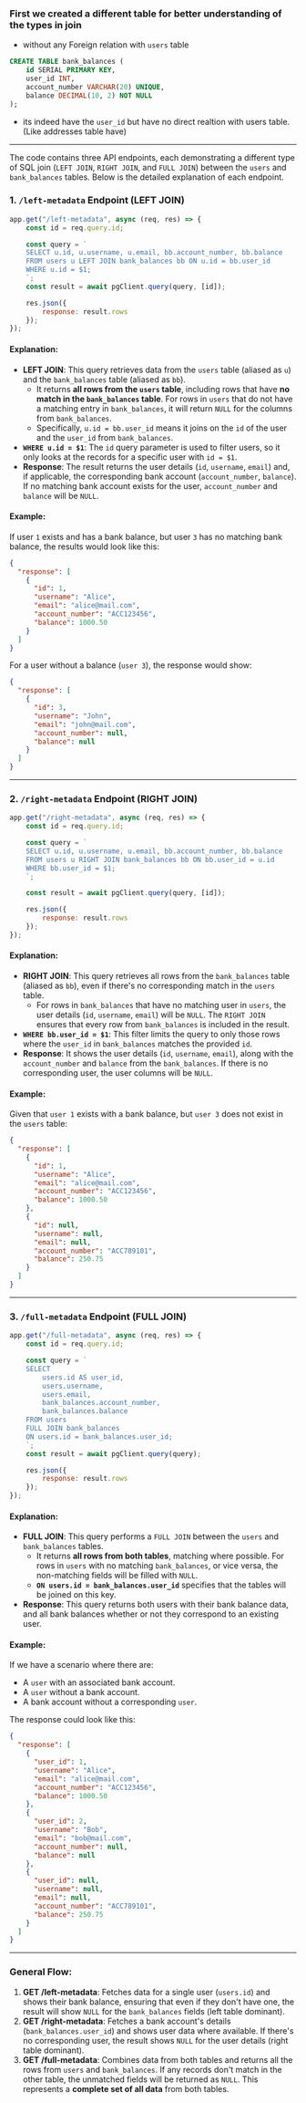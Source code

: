 ### First we created a different table for better understanding of the types in join

- without any Foreign relation with `users` table

```SQL
CREATE TABLE bank_balances (
    id SERIAL PRIMARY KEY,
    user_id INT,
    account_number VARCHAR(20) UNIQUE,
    balance DECIMAL(10, 2) NOT NULL
);
```

- its indeed have the `user_id` but have no direct realtion with users table. (Like addresses table have)

---


The code contains three API endpoints, each demonstrating a different type of SQL join (`LEFT JOIN`, `RIGHT JOIN`, and `FULL JOIN`) between the `users` and `bank_balances` tables. Below is the detailed explanation of each endpoint.

### 1. `/left-metadata` Endpoint (LEFT JOIN)

```javascript
app.get("/left-metadata", async (req, res) => {
    const id = req.query.id;

    const query = `
    SELECT u.id, u.username, u.email, bb.account_number, bb.balance
    FROM users u LEFT JOIN bank_balances bb ON u.id = bb.user_id
    WHERE u.id = $1;
    `;
    const result = await pgClient.query(query, [id]);

    res.json({
        response: result.rows
    });
});
```

#### Explanation:

- **LEFT JOIN**: This query retrieves data from the `users` table (aliased as `u`) and the `bank_balances` table (aliased as `bb`).
    - It returns **all rows from the `users` table**, including rows that have **no match in the `bank_balances` table**. For rows in `users` that do not have a matching entry in `bank_balances`, it will return `NULL` for the columns from `bank_balances`.
    - Specifically, `u.id = bb.user_id` means it joins on the `id` of the user and the `user_id` from `bank_balances`.
- **`WHERE u.id = $1`**: The `id` query parameter is used to filter users, so it only looks at the records for a specific user with `id = $1`.
- **Response**: The result returns the user details (`id`, `username`, `email`) and, if applicable, the corresponding bank account (`account_number`, `balance`). If no matching bank account exists for the user, `account_number` and `balance` will be `NULL`.

#### Example:
If user `1` exists and has a bank balance, but user `3` has no matching bank balance, the results would look like this:

```json
{
  "response": [
    {
      "id": 1,
      "username": "Alice",
      "email": "alice@mail.com",
      "account_number": "ACC123456",
      "balance": 1000.50
    }
  ]
}
```

For a user without a balance (`user 3`), the response would show:

```json
{
  "response": [
    {
      "id": 3,
      "username": "John",
      "email": "john@mail.com",
      "account_number": null,
      "balance": null
    }
  ]
}
```

---

### 2. `/right-metadata` Endpoint (RIGHT JOIN)

```javascript
app.get("/right-metadata", async (req, res) => {
    const id = req.query.id;

    const query = `
    SELECT u.id, u.username, u.email, bb.account_number, bb.balance
    FROM users u RIGHT JOIN bank_balances bb ON bb.user_id = u.id
    WHERE bb.user_id = $1;
    `;

    const result = await pgClient.query(query, [id]);

    res.json({
        response: result.rows
    });
});
```

#### Explanation:

- **RIGHT JOIN**: This query retrieves all rows from the `bank_balances` table (aliased as `bb`), even if there's no corresponding match in the `users` table.
    - For rows in `bank_balances` that have no matching user in `users`, the user details (`id`, `username`, `email`) will be `NULL`. The `RIGHT JOIN` ensures that every row from `bank_balances` is included in the result.
- **`WHERE bb.user_id = $1`**: This filter limits the query to only those rows where the `user_id` in `bank_balances` matches the provided `id`.
- **Response**: It shows the user details (`id`, `username`, `email`), along with the `account_number` and `balance` from the `bank_balances`. If there is no corresponding user, the user columns will be `NULL`.

#### Example:

Given that `user 1` exists with a bank balance, but `user 3` does not exist in the `users` table:

```json
{
  "response": [
    {
      "id": 1,
      "username": "Alice",
      "email": "alice@mail.com",
      "account_number": "ACC123456",
      "balance": 1000.50
    },
    {
      "id": null,
      "username": null,
      "email": null,
      "account_number": "ACC789101",
      "balance": 250.75
    }
  ]
}
```

---

### 3. `/full-metadata` Endpoint (FULL JOIN)

```javascript
app.get("/full-metadata", async (req, res) => {
    const id = req.query.id;

    const query = `
    SELECT 
        users.id AS user_id, 
        users.username, 
        users.email, 
        bank_balances.account_number, 
        bank_balances.balance
    FROM users
    FULL JOIN bank_balances 
    ON users.id = bank_balances.user_id;
    `;
    const result = await pgClient.query(query);

    res.json({
        response: result.rows
    });
});
```

#### Explanation:

- **FULL JOIN**: This query performs a `FULL JOIN` between the `users` and `bank_balances` tables.
    - It returns **all rows from both tables**, matching where possible. For rows in `users` with no matching `bank_balances`, or vice versa, the non-matching fields will be filled with `NULL`.
    - **`ON users.id = bank_balances.user_id`** specifies that the tables will be joined on this key.
- **Response**: This query returns both users with their bank balance data, and all bank balances whether or not they correspond to an existing user.

#### Example:

If we have a scenario where there are:
- A `user` with an associated bank account.
- A `user` without a bank account.
- A bank account without a corresponding `user`.

The response could look like this:

```json
{
  "response": [
    {
      "user_id": 1,
      "username": "Alice",
      "email": "alice@mail.com",
      "account_number": "ACC123456",
      "balance": 1000.50
    },
    {
      "user_id": 2,
      "username": "Bob",
      "email": "bob@mail.com",
      "account_number": null,
      "balance": null
    },
    {
      "user_id": null,
      "username": null,
      "email": null,
      "account_number": "ACC789101",
      "balance": 250.75
    }
  ]
}
```

---

### General Flow:

1. **GET /left-metadata**: Fetches data for a single user (`users.id`) and shows their bank balance, ensuring that even if they don't have one, the result will show `NULL` for the `bank_balances` fields (left table dominant).
2. **GET /right-metadata**: Fetches a bank account's details (`bank_balances.user_id`) and shows user data where available. If there's no corresponding user, the result shows `NULL` for the user details (right table dominant).
3. **GET /full-metadata**: Combines data from both tables and returns all the rows from `users` and `bank_balances`. If any records don't match in the other table, the unmatched fields will be returned as `NULL`. This represents a **complete set of all data** from both tables.

